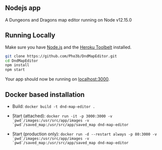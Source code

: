 
## Nodejs app

A Dungeons and Dragons map editor running on Node v12.15.0

## Running Locally

Make sure you have [Node.js](http://nodejs.org/) and the [Heroku Toolbelt](https://toolbelt.heroku.com/) installed.

```sh
git clone https://github.com/Pho3b/DndMapEditor.git
cd DndMapEditor
npm install
npm start
```

Your app should now be running on [localhost:3000](http://localhost:3000/).

## Docker based installation
- Build: `docker build -t dnd-map-editor .`

- Start (attached): ``docker run -it -p 3000:3000 -v `pwd`/images:/usr/src/app/images -v `pwd`/saved_map:/usr/src/app/saved_map dnd-map-editor``

- Start (production only): ``docker run -d --restart always -p 80:3000 -v `pwd`/images:/usr/src/app/images -v `pwd`/saved_map:/usr/src/app/saved_map dnd-map-editor``

